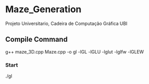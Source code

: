 # Maze_Generation
Projeto Universitario, Cadeira de Computação Gráfica UBI


## Compile Command
g++ maze_3D.cpp Maze.cpp -o gl -lGL -lGLU -lglut -lglfw -lGLEW

### Start 
./gl
